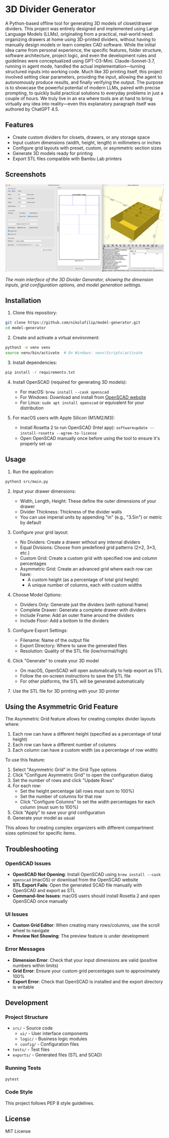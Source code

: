 # 3D Divider Generator

A Python-based offline tool for generating 3D models of closet/drawer dividers.
This project was entirely designed and implemented using Large Language Models (LLMs), originating from a practical, real-world need: organizing drawers at home using 3D-printed dividers, without having to manually design models or learn complex CAD software. While the initial idea came from personal experience, the specific features, folder structure, software architecture, project logic, and even the development rules and guidelines were conceptualized using GPT-O3-Mini. Claude-Sonnet-3.7, running in agent mode, handled the actual implementation—turning structured inputs into working code. Much like 3D printing itself, this project involved setting clear parameters, providing the input, allowing the agent to autonomously produce results, and finally verifying the output. The purpose is to showcase the powerful potential of modern LLMs, paired with precise prompting, to quickly build practical solutions to everyday problems in just a couple of hours. We truly live in an era where tools are at hand to bring virtually any idea into reality—even this explanatory paragraph itself was authored by ChatGPT 4.5.

## Features

- Create custom dividers for closets, drawers, or any storage space
- Input custom dimensions (width, height, length) in millimeters or inches
- Configure grid layouts with preset, custom, or asymmetric section sizes
- Generate 3D models ready for printing
- Export STL files compatible with Bambu Lab printers

## Screenshots

![3D Divider Generator Interface](docs/images/interface.png)

*The main interface of the 3D Divider Generator, showing the dimension inputs, grid configuration options, and model generation settings.*

## Installation

1. Clone this repository:
```bash
git clone https://github.com/nikolafilip/model-generator.git
cd model-generator
```

2. Create and activate a virtual environment:
```bash
python3 -m venv venv
source venv/bin/activate  # On Windows: venv\Scripts\activate
```

3. Install dependencies:
```bash
pip install -r requirements.txt
```

4. Install OpenSCAD (required for generating 3D models):
   - For macOS: `brew install --cask openscad`
   - For Windows: Download and install from [OpenSCAD website](https://openscad.org/downloads.html)
   - For Linux: `sudo apt install openscad` or equivalent for your distribution

5. For macOS users with Apple Silicon (M1/M2/M3):
   - Install Rosetta 2 to run OpenSCAD (Intel app): `softwareupdate --install-rosetta --agree-to-license`
   - Open OpenSCAD manually once before using the tool to ensure it's properly set up

## Usage

1. Run the application:
```bash
python3 src/main.py
```

2. Input your drawer dimensions:
   - Width, Length, Height: These define the outer dimensions of your drawer
   - Divider Thickness: Thickness of the divider walls
   - You can use imperial units by appending "in" (e.g., "3.5in") or metric by default

3. Configure your grid layout:
   - No Dividers: Create a drawer without any internal dividers
   - Equal Divisions: Choose from predefined grid patterns (2×2, 3×3, etc.)
   - Custom Grid: Create a custom grid with specified row and column percentages
   - Asymmetric Grid: Create an advanced grid where each row can have:
     - A custom height (as a percentage of total grid height)
     - A unique number of columns, each with custom widths
   
4. Choose Model Options:
   - Dividers Only: Generate just the dividers (with optional frame)
   - Complete Drawer: Generate a complete drawer with dividers
   - Include Frame: Add an outer frame around the dividers
   - Include Floor: Add a bottom to the dividers

5. Configure Export Settings:
   - Filename: Name of the output file
   - Export Directory: Where to save the generated files
   - Resolution: Quality of the STL file (low/normal/high)

6. Click "Generate" to create your 3D model
   - On macOS, OpenSCAD will open automatically to help export as STL
   - Follow the on-screen instructions to save the STL file
   - For other platforms, the STL will be generated automatically

7. Use the STL file for 3D printing with your 3D printer

## Using the Asymmetric Grid Feature

The Asymmetric Grid feature allows for creating complex divider layouts where:

1. Each row can have a different height (specified as a percentage of total height)
2. Each row can have a different number of columns
3. Each column can have a custom width (as a percentage of row width)

To use this feature:

1. Select "Asymmetric Grid" in the Grid Type options
2. Click "Configure Asymmetric Grid" to open the configuration dialog
3. Set the number of rows and click "Update Rows"
4. For each row:
   - Set the height percentage (all rows must sum to 100%)
   - Set the number of columns for that row
   - Click "Configure Columns" to set the width percentages for each column (must sum to 100%)
5. Click "Apply" to save your grid configuration
6. Generate your model as usual

This allows for creating complex organizers with different compartment sizes optimized for specific items.

## Troubleshooting

### OpenSCAD Issues
- **OpenSCAD Not Opening**: Install OpenSCAD using `brew install --cask openscad` (macOS) or download from the OpenSCAD website
- **STL Export Fails**: Open the generated SCAD file manually with OpenSCAD and export as STL
- **Command-line Issues**: macOS users should install Rosetta 2 and open OpenSCAD once manually

### UI Issues
- **Custom Grid Editor**: When creating many rows/columns, use the scroll wheel to navigate
- **Preview Not Showing**: The preview feature is under development

### Error Messages
- **Dimension Error**: Check that your input dimensions are valid (positive numbers within limits)
- **Grid Error**: Ensure your custom grid percentages sum to approximately 100%
- **Export Error**: Check that OpenSCAD is installed and the export directory is writable

## Development

### Project Structure
- `src/` - Source code
  - `ui/` - User interface components
  - `logic/` - Business logic modules
  - `config/` - Configuration files
- `tests/` - Test files
- `exports/` - Generated files (STL and SCAD)

### Running Tests
```bash
pytest
```

### Code Style
This project follows PEP 8 style guidelines.

## License

MIT License